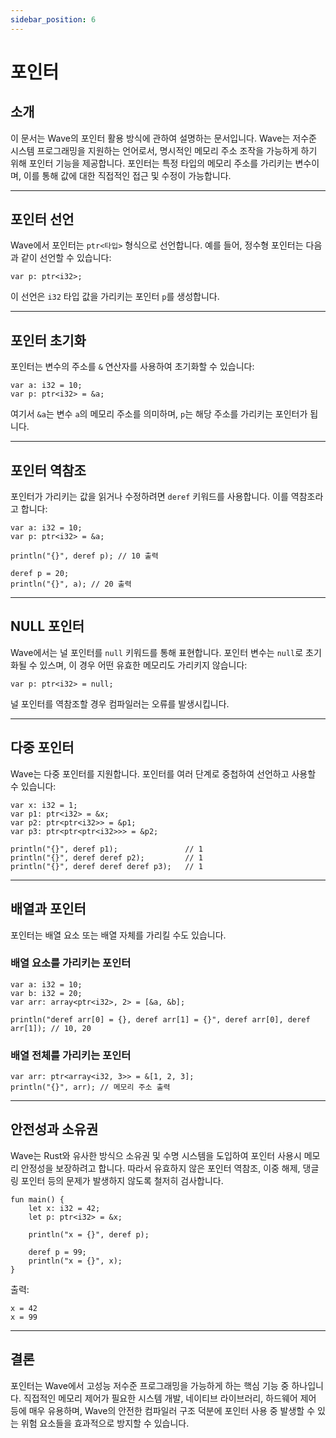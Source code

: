 ```yaml
---
sidebar_position: 6
---
```


# 포인터

## 소개

이 문서는 Wave의 포인터 활용 방식에 관하여 설명하는 문서입니다.
Wave는 저수준 시스템 프로그래밍을 지원하는 언어로서, 명시적인 메모리 주소 조작을 가능하게 하기 위해 포인터 기능을 제공합니다.
포인터는 특정 타입의 메모리 주소를 가리키는 변수이며, 이를 통해 값에 대한 직접적인 접근 및 수정이 가능합니다.

---

## 포인터 선언

Wave에서 포인터는 `ptr<타입>` 형식으로 선언합니다. 예를 들어, 정수형 포인터는 다음과 같이 선언할 수 있습니다:

```wave
var p: ptr<i32>;
```

이 선언은 `i32` 타입 값을 가리키는 포인터 `p`를 생성합니다.

---

## 포인터 초기화

포인터는 변수의 주소를 `&` 연산자를 사용하여 초기화할 수 있습니다:

```wave
var a: i32 = 10;
var p: ptr<i32> = &a;
```

여기서 `&a`는 변수 `a`의 메모리 주소를 의미하며, `p`는 해당 주소를 가리키는 포인터가 됩니다.

---

## 포인터 역참조

포인터가 가리키는 값을 읽거나 수정하려면 `deref` 키워드를 사용합니다. 이를 역참조라고 합니다:

```wave
var a: i32 = 10;
var p: ptr<i32> = &a;

println("{}", deref p); // 10 출력

deref p = 20;
println("{}", a); // 20 출력
```

---

## NULL 포인터

Wave에서는 널 포인터를 `null` 키워드를 통해 표현합니다.
포인터 변수는 `null`로 초기화될 수 있스며, 이 경우 어떤 유효한 메모리도 가리키지 않습니다:

```wave
var p: ptr<i32> = null;
```

널 포인터를 역참조할 경우 컴파일러는 오류를 발생시킵니다.

---

## 다중 포인터

Wave는 다중 포인터를 지원합니다. 포인터를 여러 단계로 중첩하여 선언하고 사용할 수 있습니다:

```wave
var x: i32 = 1;
var p1: ptr<i32> = &x;
var p2: ptr<ptr<i32>> = &p1;
var p3: ptr<ptr<ptr<i32>>> = &p2;

println("{}", deref p1);               // 1
println("{}", deref deref p2);         // 1
println("{}", deref deref deref p3);   // 1
```

---

## 배열과 포인터

포인터는 배열 요소 또는 배열 자체를 가리킬 수도 있습니다.

### 배열 요소를 가리키는 포인터

```wave
var a: i32 = 10;
var b: i32 = 20;
var arr: array<ptr<i32>, 2> = [&a, &b];

println("deref arr[0] = {}, deref arr[1] = {}", deref arr[0], deref arr[1]); // 10, 20
```

### 배열 전체를 가리키는 포인터

```wave
var arr: ptr<array<i32, 3>> = &[1, 2, 3];
println("{}", arr); // 메모리 주소 출력
```

---

## 안전성과 소유권

Wave는 Rust와 유사한 방식으 소유권 및 수명 시스템을 도입하여 포인터 사용시 메모리 안정성을 보장하려고 합니다.
따라서 유효하지 않은 포인터 역참조, 이중 해제, 댕글링 포인터 등의 문제가 발생하지 않도록 철저히 검사합니다.

```wave
fun main() {
    let x: i32 = 42;
    let p: ptr<i32> = &x;
    
    println("x = {}", deref p);
    
    deref p = 99;
    println("x = {}", x);
}
```

출력:

```text
x = 42
x = 99
```

---

## 결론

포인터는 Wave에서 고성능 저수준 프로그래밍을 가능하게 하는 핵심 기능 중 하나입니다.
직접적인 메모리 제어가 필요한 시스템 개발, 네이티브 라이브러리, 하드웨어 제어 등에 매우 유용하며,
Wave의 안전한 컴파일러 구조 덕분에 포인터 사용 중 발생할 수 있는 위험 요소들을 효과적으로 방지할 수 있습니다.